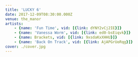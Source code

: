 ```yaml
---
title: 'LUCKY 6'
date: 2017-12-09T08:30:00.000Z
venue: the_manor
artists:
    - {name: 'Fun Time', vid: [{link: dYNY2vCj2IE}]}
    - {name: 'Vanessa Worm', vid: [{link: ed0-bsEiqvk}]}
    - {name: Brackets, vid: [{link: 9xsdaKxXHHU}]}
    - {name: 'Back On Track', vid: [{link: AjAPGrUoRqg}]}
cover: ./cover.jpg
---
```

